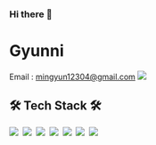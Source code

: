 ### Hi there 👋

<!--
**alsrbs12304/alsrbs12304** is a ✨ _special_ ✨ repository because its `README.md` (this file) appears on your GitHub profile.

Here are some ideas to get you started:

- 🔭 I’m currently working on ...
- 🌱 I’m currently learning ...
- 👯 I’m looking to collaborate on ...
- 🤔 I’m looking for help with ...
- 💬 Ask me about ...
- 📫 How to reach me: ...
- 😄 Pronouns: ...
- ⚡ Fun fact: ...
-->
# Gyunni
Email : mingyun12304@gmail.com <img src="https://img.shields.io/badge/Gmail-dc493a?style=flat-square&logo=Gmail&logoColor=white"/>&nbsp;


## 🛠 Tech Stack 🛠
<img src="https://img.shields.io/badge/GitHub-000000?style=flat-square&logo=GitHub&logoColor=white"/>&nbsp;
<img src="https://img.shields.io/badge/Android-3DDC84?style=flat-square&logo=Android&logoColor=white"/>&nbsp;
<img src="https://img.shields.io/badge/Java-f28332?style=flat-square&logo=Java&logoColor=white"/>&nbsp;
<img src="https://img.shields.io/badge/Kotlin-765ad4?style=flat-square&logo=Kotlin&logoColor=white"/>&nbsp;
<img src="https://img.shields.io/badge/Mysql-50799e?style=flat-square&logo=MySQL&logoColor=white"/>&nbsp;
<img src="https://img.shields.io/badge/Node.js-96c852?style=flat-square&logo=Node.js&logoColor=white"/>&nbsp;
<img src="https://img.shields.io/badge/AWS-242e3c?style=flat-square&logo=Amazon AWS&logoColor=white"/>&nbsp;

